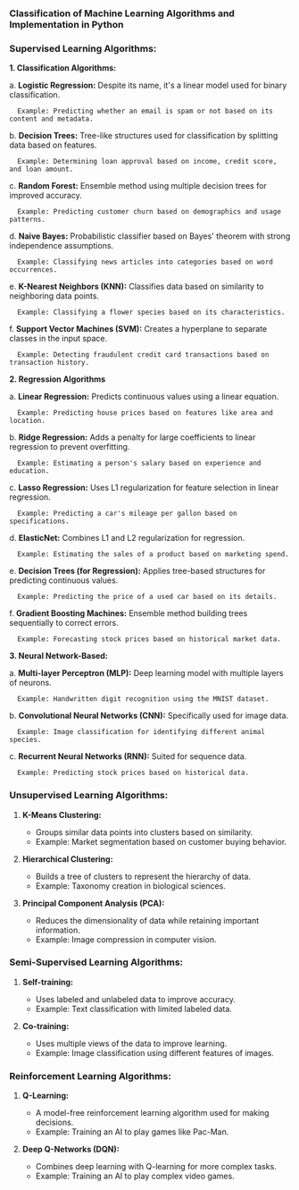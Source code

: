 ### Classification of Machine Learning Algorithms and Implementation in Python

### Supervised Learning Algorithms:

**1. Classification Algorithms:**

   a. **Logistic Regression:** Despite its name, it's a linear model used for binary classification.
   
      Example: Predicting whether an email is spam or not based on its content and metadata.
   
   b. **Decision Trees:** Tree-like structures used for classification by splitting data based on features.
   
      Example: Determining loan approval based on income, credit score, and loan amount.
   
   c. **Random Forest:** Ensemble method using multiple decision trees for improved accuracy.
   
      Example: Predicting customer churn based on demographics and usage patterns.
   
   d. **Naive Bayes:** Probabilistic classifier based on Bayes' theorem with strong independence assumptions.
   
      Example: Classifying news articles into categories based on word occurrences.
   
   e. **K-Nearest Neighbors (KNN):** Classifies data based on similarity to neighboring data points.
   
      Example: Classifying a flower species based on its characteristics.
   
   f. **Support Vector Machines (SVM):** Creates a hyperplane to separate classes in the input space.
   
      Example: Detecting fraudulent credit card transactions based on transaction history.

**2. Regression Algorithms**

   a. **Linear Regression:** Predicts continuous values using a linear equation.
   
      Example: Predicting house prices based on features like area and location.
   
   b. **Ridge Regression:** Adds a penalty for large coefficients to linear regression to prevent overfitting.
   
      Example: Estimating a person's salary based on experience and education.
   
   c. **Lasso Regression:** Uses L1 regularization for feature selection in linear regression.
   
      Example: Predicting a car's mileage per gallon based on specifications.
   
   d. **ElasticNet:** Combines L1 and L2 regularization for regression.
   
      Example: Estimating the sales of a product based on marketing spend.
   
   e. **Decision Trees (for Regression):** Applies tree-based structures for predicting continuous values.
   
      Example: Predicting the price of a used car based on its details.
   
   f. **Gradient Boosting Machines:** Ensemble method building trees sequentially to correct errors.
   
      Example: Forecasting stock prices based on historical market data.

**3. Neural Network-Based:**

   a. **Multi-layer Perceptron (MLP):** Deep learning model with multiple layers of neurons.
   
      Example: Handwritten digit recognition using the MNIST dataset.
   
   b. **Convolutional Neural Networks (CNN):** Specifically used for image data.
   
      Example: Image classification for identifying different animal species.
   
   c. **Recurrent Neural Networks (RNN):** Suited for sequence data.
   
      Example: Predicting stock prices based on historical data.

### Unsupervised Learning Algorithms:

1. **K-Means Clustering:**
   - Groups similar data points into clusters based on similarity.
   - Example: Market segmentation based on customer buying behavior.

2. **Hierarchical Clustering:**
   - Builds a tree of clusters to represent the hierarchy of data.
   - Example: Taxonomy creation in biological sciences.

3. **Principal Component Analysis (PCA):**
   - Reduces the dimensionality of data while retaining important information.
   - Example: Image compression in computer vision.

### Semi-Supervised Learning Algorithms:

1. **Self-training:**
   - Uses labeled and unlabeled data to improve accuracy.
   - Example: Text classification with limited labeled data.

2. **Co-training:**
   - Uses multiple views of the data to improve learning.
   - Example: Image classification using different features of images.

### Reinforcement Learning Algorithms:

1. **Q-Learning:**
   - A model-free reinforcement learning algorithm used for making decisions.
   - Example: Training an AI to play games like Pac-Man.

2. **Deep Q-Networks (DQN):**
   - Combines deep learning with Q-learning for more complex tasks.
   - Example: Training an AI to play complex video games.
